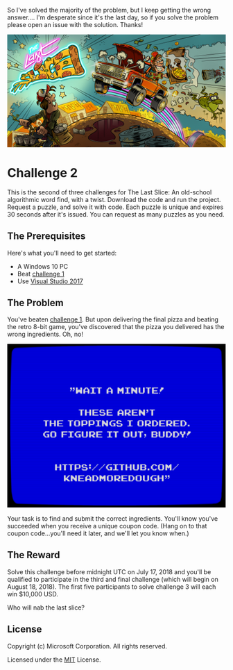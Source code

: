 So I've solved the majority of the problem, but I keep getting the wrong answer.... I'm desperate since it's the last day, so if you solve the problem please open an issue with the solution. Thanks!




<img src="ReadmeAssets/thelastslice.jpg">

# Challenge 2

This is the second of three challenges for The Last Slice: An old-school algorithmic word find, with a twist. Download the code and run the project. Request a puzzle, and solve it with code. Each puzzle is unique and expires 30 seconds after it's issued. You can request as many puzzles as you need.

## The Prerequisites

Here's what you'll need to get started:

 * A Windows 10 PC
 * Beat [challenge 1](https://github.com/TheLastSliceGame/TheLastSliceGame)
 * Use [Visual Studio 2017](http://bit.ly/LastSliceVS)

## The Problem

You've beaten [challenge 1](https://github.com/TheLastSliceGame/TheLastSliceGame). But upon delivering the final pizza and beating the retro 8-bit game, you've discovered that the pizza you delivered has the wrong ingredients. Oh, no!

<img src="ReadmeAssets/waitaminute.png">

Your task is to find and submit the correct ingredients. You'll know you've succeeded when you receive a unique coupon code. (Hang on to that coupon code...you'll need it later, and we'll let you know when.)

## The Reward

Solve this challenge before midnight UTC on July 17, 2018 and you'll be qualified to participate in the third and final challenge (which will begin on August 18, 2018). The first five participants to solve challenge 3 will each win $10,000 USD.

Who will nab the last slice?

## License

Copyright (c) Microsoft Corporation. All rights reserved.

Licensed under the [MIT](LICENSE.txt) License.
